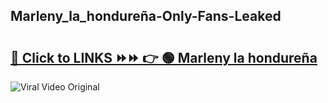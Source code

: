 
 ## Marleny_la_hondureña-Only-Fans-Leaked

# <h2><a href="https://clipsfans.com/Marleny_la_hondureña&ref=git">🔗 Click to LINKS ⏩⏩ 👉 🟢 Marleny la hondureña </a></h2>

<a href="https://clipsfans.com/Marleny_la_hondureña&ref=git" rel="nofollow" data-target="animated-image.originalLink"><img src="https://i.ibb.co.com/xMMVF88/686577567.gif" alt="Viral Video Original" style="max-width: 100%; display: inline-block;" data-target="animated-image.originalImage"></a>
